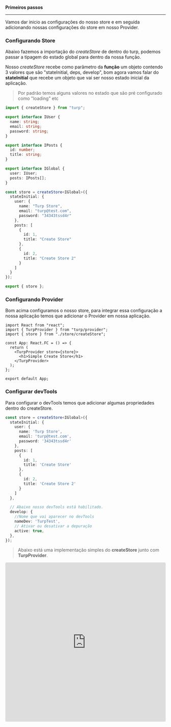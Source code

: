 
**Primeiros passos**

------------

Vamos dar inicio as configurações do nosso store e em seguida adicionando nossas configurações do store em nosso Provider.
</br>

### Configurando Store

Abaixo fazemos a importação do *createStore* de dentro do turp,  podemos passar a tipagem do estado global para dentro da nossa função.

Nosso *createStore* recebe como parâmetro da **função** um objeto contendo 3 valores que são "stateInitial, deps, develop", bom agora vamos falar do **stateInitial** que recebe um objeto que vai ser nosso estado inicial da aplicação.

> Por padrão temos alguns valores no estado que são pré configurado como "loading" etc

```ts
import { createStore } from "turp";

export interface IUser {
  name: string;
  email: string;
  password: string;
}

export interface IPosts {
  id: number;
  title: string;
}

export interface IGlobal {
  user: IUser;
  posts: IPosts[];
}

const store = createStore<IGlobal>({
  stateInitial: {
    user: {
      name: "Turp Store",
      email: "turp@test.com",
      password: "34343tssd4r"
    },
    posts: [
      {
        id: 1,
        title: "Create Store"
      },
      {
        id: 2,
        title: "Create Store 2"
      }
    ]
  }
});

export { store };


```

### Configurando Provider

Bom acima configuramos o nosso store, para integrar essa configuração a nossa aplicação temos que adicionar o Provider em nossa aplicação.

```tsx
import React from "react";
import { TurpProvider } from "turp/provider";
import { store } from "./store/createStore";

const App: React.FC = () => {
  return (
    <TurpProvider store={store}>
      <h1>Simple Create Store</h1>
    </TurpProvider>
  );
};

export default App;

```

### Configurar devTools

Para configurar o devTools temos que adicionar algumas propriedades dentro do createStore.

```ts
const store = createStore<IGlobal>({
  stateInitial: {
    user: {
      name: 'Turp Store',
      email: 'turp@test.com',
      password: '34343tssd4r'
    },
    posts: [
      {
        id: 1,
        title: 'Create Store'
      },
      {
        id: 2,
        title: 'Create Store 2'
      }
    ]
  },

  // Abaixo nosso devTools está habilitado.
  develop: {
    //Nome que vai aparecer no devTools
    nameDev: 'TurpTest',
    // Ativar ou desativar a depuração
    active: true,
  },
});
```

>Abaixo está uma implementação simples do **createStore** junto com **TurpProvider**.

<iframe src="https://codesandbox.io/embed/createstore-jidgy?autoresize=1&fontsize=14&hidenavigation=1&module=%2Fsrc%2Fstore%2FcreateStore.ts&theme=dark"
     style="width:100%; height:500px; border:0; border-radius: 4px; overflow:hidden;"
     title="createStore"
     allow="accelerometer; ambient-light-sensor; camera; encrypted-media; geolocation; gyroscope; hid; microphone; midi; payment; usb; vr; xr-spatial-tracking"
     sandbox="allow-forms allow-modals allow-popups allow-presentation allow-same-origin allow-scripts"
   ></iframe>
